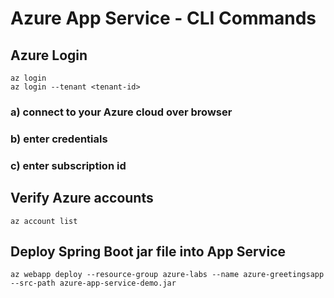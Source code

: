 # Azure App Service - CLI Commands

## Azure Login

```
az login
az login --tenant <tenant-id>
```

### a) connect to your Azure cloud over browser

### b) enter credentials

### c) enter subscription id

## Verify Azure accounts

```
az account list
```

## Deploy Spring Boot jar file into App Service

```
az webapp deploy --resource-group azure-labs --name azure-greetingsapp --src-path azure-app-service-demo.jar
```